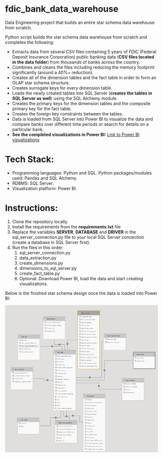 # fdic_bank_data_warehouse
Data Engineering project that builds an entire star schema data warehouse from scratch. 

Python script builds the star schema data warehouse from scratch and completes the following:
- Extracts data from several CSV files containing 5 years of FDIC (Federal Deposit Insurance Corporation) public banking data (**CSV files located in the data folder**) from thousands of banks across the country.
- Combines and cleans the files including reducing the memory footprint significantly (around a 40%+ reduction). 
- Creates all of the dimension tables and the fact table in order to form an OLAP star schema structure.  
- Creates surrogate keys for every dimension table.
- Loads the newly created tables into SQL Server (**creates the tables in SQL Server as well**) using the SQL Alchemy module.
- Creates the primary keys for the dimension tables and the composite primary key for the fact table.
- Creates the foreign key constraints between the tables.  
- Data is loaded from SQL Server into Power BI to visualize the data and compare banks over different time periods or search for details on a particular bank.  
- **See the completed visualizations in Power BI:** 
[Link to Power BI vizualizations](https://app.powerbi.com/view?r=eyJrIjoiMWFjNTg0NDktNTZiYi00YWI4LWE2MGEtY2ZjYzJmMmExOGM1IiwidCI6IjE4MDUyNDY3LTFjMmQtNGZjYy1iYjhlLWMxOWNmZDQ2YzAyZCIsImMiOjN9)

 # Tech Stack:
- Programming languages:  Python and SQL.  Python packages/modules used:  Pandas and SQL Alchemy.
- RDBMS:  SQL Server.
- Visualization platform:  Power BI.  

# Instructions:
1. Clone the repository locally.
2. Install the requirements from the **requirements.txt** file
3. Replace the variables **SERVER**, **DATABASE** and **DRIVER** in the sql_server_connection.py file to your local SQL Server connection (create a database in SQL Server first).
4. Run the files in this order:
   1. sql_server_connection.py
   2. data_extraction.py
   3. create_dimensions.py
   4. dimensions_to_sql_server.py
   5. create_fact_table.py
   6. Optional:  Download Power BI, load the data and start creating visualizations.  

Below is the finished star schema design once the data is loaded into Power BI:

![](/Star_Schema_Picture.PNG)





